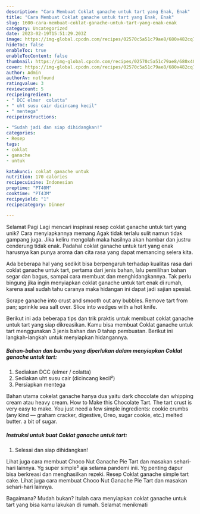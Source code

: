 ```yaml
---
description: "Cara Membuat Coklat ganache untuk tart yang Enak, Enak"
title: "Cara Membuat Coklat ganache untuk tart yang Enak, Enak"
slug: 1600-cara-membuat-coklat-ganache-untuk-tart-yang-enak-enak
category: Uncategorized
date: 2023-02-19T15:51:29.203Z
image: https://img-global.cpcdn.com/recipes/02570c5a51c79ae8/680x482cq70/coklat-ganache-untuk-tart-foto-resep-utama.jpg
hideToc: false
enableToc: true
enableTocContent: false
thumbnail: https://img-global.cpcdn.com/recipes/02570c5a51c79ae8/680x482cq70/coklat-ganache-untuk-tart-foto-resep-utama.jpg
cover: https://img-global.cpcdn.com/recipes/02570c5a51c79ae8/680x482cq70/coklat-ganache-untuk-tart-foto-resep-utama.jpg
author: Admin
authorAv: notfound
ratingvalue: 3
reviewcount: 5
recipeingredient:
- " DCC elmer  colatta"
- " uht susu cair dicincang kecil"
- " mentega"
recipeinstructions:

- "Sudah jadi dan siap dihidangkan!"
categories:
- Resep
tags:
- coklat
- ganache
- untuk

katakunci: coklat ganache untuk 
nutrition: 170 calories
recipecuisine: Indonesian
preptime: "PT40M"
cooktime: "PT43M"
recipeyield: "1"
recipecategory: Dinner

---
```



Selamat Pagi Lagi mencari inspirasi resep coklat ganache untuk tart yang unik? Cara menyiapkannya memang Agak tidak terlalu sulit namun tidak gampang juga. Jika keliru mengolah maka hasilnya akan hambar dan justru cenderung tidak enak. Padahal coklat ganache untuk tart yang enak harusnya kan punya aroma dan cita rasa yang dapat memancing selera kita.


Ada beberapa hal yang sedikit bisa berpengaruh terhadap kualitas rasa dari coklat ganache untuk tart, pertama dari jenis bahan, lalu pemilihan bahan segar dan bagus, sampai cara membuat dan menghidangkannya. Tak perlu bingung jika ingin menyiapkan coklat ganache untuk tart enak di rumah, karena asal sudah tahu caranya maka hidangan ini dapat jadi sajian spesial.

Scrape ganache into crust and smooth out any bubbles. Remove tart from pan; sprinkle sea salt over. Slice into wedges with a hot knife.


Berikut ini ada beberapa tips dan trik praktis untuk membuat coklat ganache untuk tart yang siap dikreasikan. Kamu bisa membuat Coklat ganache untuk tart menggunakan 3 jenis bahan dan 0 tahap pembuatan. Berikut ini langkah-langkah untuk menyiapkan hidangannya.

<!--inarticleads1-->

##### Bahan-bahan dan bumbu yang diperlukan dalam menyiapkan Coklat ganache untuk tart:

1. Sediakan  DCC (elmer / colatta)
1. Sediakan  uht susu cair (dicincang kecil²)
1. Persiapkan  mentega


Bahan utama cokelat ganache hanya dua yaitu dark chocolate dan whipping cream atau heavy cream. How to Make this Chocolate Tart. The tart crust is very easy to make. You just need a few simple ingredients: cookie crumbs (any kind — graham cracker, digestive, Oreo, sugar cookie, etc.) melted butter. a bit of sugar. 

<!--inarticleads2-->

##### Instruksi untuk buat Coklat ganache untuk tart:


1. Selesai dan siap dihidangkan!

Lihat juga cara membuat Choco Nut Ganache Pie Tart dan masakan sehari-hari lainnya. Yg super simple² aja selama pandemi inii. Yg penting dapur bisa berkreasi dan menghasilkan rezeki. Resep Coklat ganache simple tart cake. Lihat juga cara membuat Choco Nut Ganache Pie Tart dan masakan sehari-hari lainnya. 

Bagaimana? Mudah bukan? Itulah cara menyiapkan coklat ganache untuk tart yang bisa kamu lakukan di rumah. Selamat menikmati

